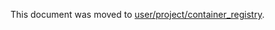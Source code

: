 This document was moved to [user/project/container_registry](../user/project/container_registry.md).
